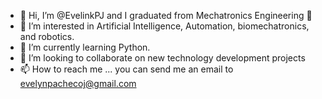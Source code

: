 - 👋 Hi, I’m @EvelinkPJ and I graduated from Mechatronics Engineering 🤖
- 👀 I’m interested in Artificial Intelligence, Automation, biomechatronics, and robotics.
- 🌱 I’m currently learning Python.
- 💞️ I’m looking to collaborate on new technology development projects
- 📫 How to reach me ...  you can send me an email to evelynpachecoj@gmail.com

<!---
EvelinkPJ/EvelinkPJ is a ✨ special ✨ repository because its `README.md` (this file) appears on your GitHub profile.
You can click the Preview link to take a look at your changes.
--->
